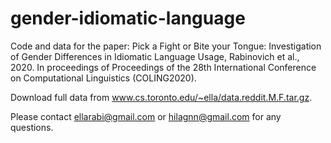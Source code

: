 # gender-idiomatic-language

Code and data for the paper: Pick a Fight or Bite your Tongue: Investigation of Gender Differences in Idiomatic Language Usage, Rabinovich et al., 2020. In proceedings of Proceedings of the 28th International Conference on Computational Linguistics (COLING2020).

Download full data from www.cs.toronto.edu/~ella/data.reddit.M.F.tar.gz.

Please contact ellarabi@gmail.com or hilagnn@gmail.com for any questions.
